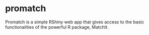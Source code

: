 # promatch
Promatch is a simple RShiny web app that gives access to the basic functionalities of the powerful R package, MatchIt. 
